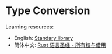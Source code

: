 # Type Conversion

Learning resources:

- English: [Standary library](https://std.rs)
- 简体中文: [Rust 语言圣经 - 所有权与借用](https://course.rs/basic/converse.html)
